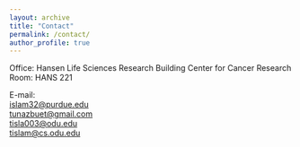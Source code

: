 ```yaml
---
layout: archive
title: "Contact"
permalink: /contact/
author_profile: true
---
```

Office:
Hansen Life Sciences Research Building
Center for Cancer Research
Room: HANS 221


E-mail:<br>
islam32@purdue.edu<br>
tunazbuet@gmail.com<br>
tisla003@odu.edu<br>
tislam@cs.odu.edu

